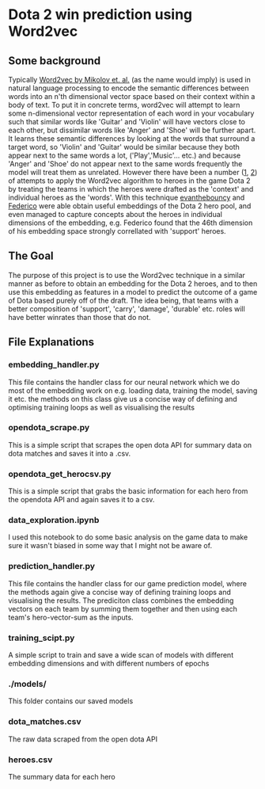 # Dota 2 win prediction using Word2vec

## Some background
Typically [Word2vec by Mikolov et. al.](https://papers.nips.cc/paper/5021-distributed-representations-of-words-and-phrases-and-their-compositionality.pdf) (as the name would imply) is used in natural language processing to encode the semantic differences between words into an n'th dimensional vector space based on their context within a body of text. To put it in concrete terms, word2vec will attempt to learn some n-dimensional vector representation of each word in your vocabulary such that similar words like 'Guitar' and 'Violin' will have vectors close to each other, but dissimilar words like 'Anger' and 'Shoe' will be further apart. It learns these semantic differences by looking at the words that surround a target word, so 'Violin' and 'Guitar' would be similar because they both appear next to the same words a lot, ('Play','Music'... etc.) and because 'Anger' and 'Shoe' do not appear next to the same words frequently the model will treat them as unrelated. However there have been a number ([1](https://github.com/evanthebouncy/dota_hero_semantic_embedding), [2](http://federicov.github.io/word-embeddings-and-dota2.html)) of attempts to apply the Word2vec algorithm to heroes in the game Dota 2 by treating the teams in which the heroes were drafted as the 'context' and individual heroes as the 'words'. With this technique [evanthebouncy](https://github.com/evanthebouncy) and [Federico](http://federicov.github.io/author/federico-vaggi.html) were able obtain useful embeddings of the Dota 2 hero pool, and even managed to capture concepts about the heroes in individual dimensions of the embedding, e.g. Federico found that the 46th dimension of his embedding space strongly correllated with 'support' heroes.

## The Goal
The purpose of this project is to use the Word2vec technique in a similar manner as before to obtain an embedding for the Dota 2 heroes, and to then use this embedding as features in a model to predict the outcome of a game of Dota based purely off of the draft. The idea being, that teams with a better composition of 'support', 'carry', 'damage', 'durable' etc. roles will have better winrates than those that do not.

## File Explanations

### embedding_handler.py

This file contains the handler class for our neural network which we do most of the embedding work on e.g. loading data, training the model, saving it etc. the methods on this class give us a concise way of defining and optimising training loops as well as visualising the results

### opendota_scrape.py

This is a simple script that scrapes the open dota API for summary data on dota matches and saves it into a .csv.

### opendota_get_herocsv.py

This is a simple script that grabs the basic information for each hero from the opendota API and again saves it to a csv.

### data_exploration.ipynb

I used this notebook to do some basic analysis on the game data to make sure it wasn't biased in some way that I might not be aware of.

### prediction_handler.py

This file contains the handler class for our game prediction model, where the methods again give a concise way of defining training loops and visualising the results. The prediciton class combines the embedding vectors on each team by summing them together and then using each team's hero-vector-sum as the inputs.

### training_scipt.py

A simple script to train and save a wide scan of models with different embedding dimensions and with different numbers of epochs

### ./models/

This folder contains our saved models

### dota_matches.csv

The raw data scraped from the open dota API

### heroes.csv

The summary data for each hero
